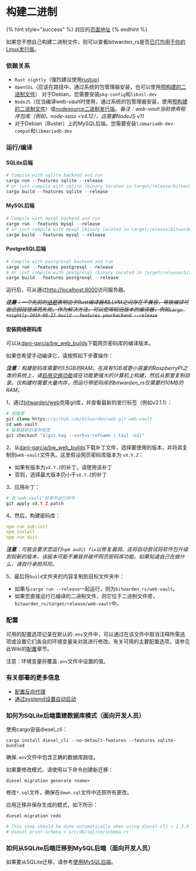 # 构建二进制

{% hint style="success" %}
对应的[页面地址](https://github.com/dani-garcia/bitwarden_rs/wiki/Building-binary)
{% endhint %}

如果您不想自己构建二进制文件，则可以查看bitwarden\_rs是否[已打包用于你的Linux发行版](available-packages.md)。

### 依赖关系

* `Rust nightly`（强烈建议使用[rustup](https://rustup.rs/)）
* `OpenSSL`（应该在路径中，通过系统的包管理器安装，也可以使用[预构建的二进制文件](https://wiki.openssl.org/index.php/Binaries)） 对于Debian，您需要安装`pkg-config`和`libssl-dev`
* `NodeJS`（仅当编译web-vault时使用，通过系统的包管理器安装，使用[预构建的二进制文件](https://nodejs.org/en/download/)）或[nodesource二进制发行版](https://github.com/nodesource/distributions)。_备注：web-vault当前使用程序包库（例如，node-sass &lt;v4.12），这需要NodeJS v11_
* 对于Debian（Buster）上的MySQL后端，您需要安装`libmariadb-dev-compat`和`libmariadb-dev`

### 运行/编译

#### SQLite后端

```php
# Compile with sqlite backend and run
cargo run --features sqlite --release
# or just compile with sqlite (binary located in target/release/bitwarden_rs)
cargo build --features sqlite --release
```

#### MySQL后端

```php
# Compile with mysql backend and run
cargo run --features mysql --release
# or just compile with mysql (binary located in target/release/bitwarden_rs)
cargo build --features mysql --release
```

#### PostgreSQL后端

```php
# Compile with postgresql backend and run
cargo run --features postgresql --release
# or just compile with postgresql (binary located in target/release/bitwarden_rs)
cargo build --features postgresql --release
```

运行后，可从通过[http://localhost:8000](http://localhost:8000/)访问服务器。

~~_**注意**：一个先前的_~~[~~_话题_~~](https://github.com/rust-lang/rust/issues/62896)~~_表明由于Rust编译器和LLVM之间存在不兼容，导致编译可能会因段错误而失败。作为解决方法，可以使用较旧版本的编译器，例如`cargo +nightly-2019-08-27 build --features yourbackend --release`_~~

#### 安装网络密码库

可以从[dani-garcia/bw\_web\_builds](https://github.com/dani-garcia/bw_web_builds/releases)下载网页密码库的编译版本。

如果您希望手动编译它，请按照如下步骤操作：

_**注意**：构建密码库需要约1.5GB的RAM。在具有1GB或更小容量的RaspberryPI之类的系统上，请_[_启用交换功能_](https://www.tecmint.com/create-a-linux-swap-file/)_或在功能更强大的计算机上构建，然后从那里复制目录。仅构建时需要大量内存，而运行带密码库的bitwarden\_rs仅需要约10MB的RAM。_

1、通过[bitwarden/web](https://github.com/bitwarden/web)克隆git库，并查看最新的发行标签（例如v2.1.1）：

```php
# 克隆库
git clone https://github.com/bitwarden/web.git web-vault
cd web-vault
# 查看最新的发布标签
git checkout "$(git tag --sort=v:refname | tail -n1)"
```

2、从[dani-garcia/bw\_web\_builds](https://github.com/dani-garcia/bw_web_builds/tree/master/patches)下载补丁文件，选择要使用的版本，并将其复制到`web-vault`文件夹。这里假设网页密码库版本为 `vX.Y.Z`：

* 如果有版本为`vX.Y.Z`的补丁，请使用该补丁
* 否则，选择最大版本仍小于`vX.Y.Z`的补丁

3、应用补丁：

```php
# 在'web-vault'目录中运行命令
git apply vX.Y.Z.patch
```

4、然后，构建密码库：

```yaml
npm run sub:init
npm install
npm run dist
```

_**注意**：可能会要求您运行`npm audit fix`以修复漏洞。这将自动尝试将软件包升级到较新的版本，该版本可能不兼容并破坏网页密码库功能。如果知道自己在做什么，请自行承担风险。_

5、最后将`build`文件夹的内容复制到目标文件夹中：

* 如果与`cargo run --release`一起运行，则为`bitwarden_rs/web-vault`。
* 如果您直接运行已编译的二进制文件，则它位于二进制文件旁，`bitwarden_rs/target/release/web-vault`中。

### 配置

可用的配置选项记录在默认的`.env`文件中，可以通过在该文件中取消注释所需选项或设置它们各自的环境变量来对其进行修改。有关可用的主要配置选项，请参见此Wiki的[配置](../configuration/)章节。

注意：环境变量将覆盖`.env`文件中设置的值。

### 有关部署的更多信息

* [配置反向代理](roxy-examples.md)
* [通过systemd设置自动启动](../configuration/creating-a-systemd-service.md)

### 如何为SQLite后端重建数据库模式（面向开发人员）

使用cargo安装diesel\_cli：

```text
cargo install diesel_cli --no-default-features --features sqlite-bundled
```

确保`.env`文件中包含正确的数据库路径。

如果要修改模式，请使用以下命令创建新迁移：

```text
diesel migration generate <name>
```

修改`*.sql`文件，确保在`down.sql`文件中还原所有更改。

应用迁移并保存生成的模式，如下所示：

```php
diesel migration redo

# This step should be done automatically when using diesel-cli > 1.3.0
# diesel print-schema > src/db/sqlite/schema.rs
```

### 如何从SQLite后端迁移到MySQL后端（面向开发人员）

如果要从SQLite迁移，请参考[使用MySQL后端](../configuration/using-the-mysql-backend.md)。

